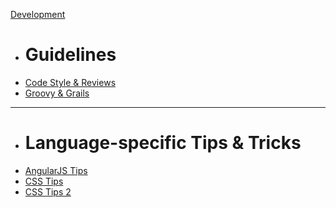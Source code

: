 [Development]()

  * # Guidelines
  * [Code Style & Reviews](codeReviews.md)
  * [Groovy & Grails](wiki/development/groovy&grails-guidelines.md)
  - - - -
  * # Language-specific Tips & Tricks
  * [AngularJS Tips](wiki/development/angularjs_tips.md)
  * [CSS Tips](wiki/development/css_tips.md)
  * [CSS Tips 2](wiki/development/css_tips.md)